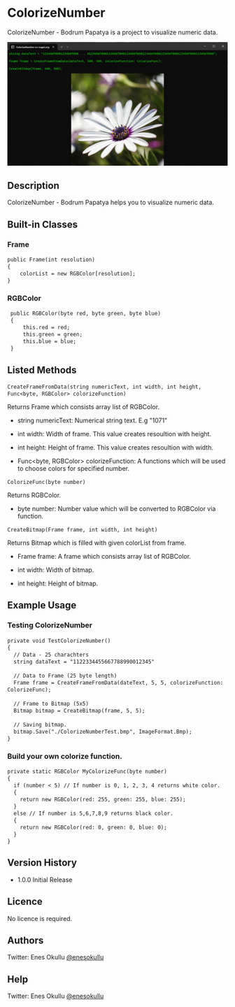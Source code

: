 # ColorizeNumber

ColorizeNumber - Bodrum Papatya is a project to visualize numeric data.

![ColorizeNumber](https://github.com/meokullu/ColorizeNumber/blob/master/ColorizeNumber/Resources/preview.png)

## Description

ColorizeNumber - Bodrum Papatya helps you to visualize numeric data.

## Built-in Classes

### Frame
```
public Frame(int resolution)
{
    colorList = new RGBColor[resolution];
}
```

### RGBColor
```
 public RGBColor(byte red, byte green, byte blue)
 {
     this.red = red;
     this.green = green;
     this.blue = blue;
 }
```

## Listed Methods
```
CreateFrameFromData(string numericText, int width, int height, Func<byte, RGBColor> colorizeFunction)
```
Returns Frame which consists array list of RGBColor.

* string numericText: Numerical string text. E.g "1071"

* int width: Width of frame. This value creates resoultion with height.

* int height: Height of frame. This value creates resoultion with width.

* Func<byte, RGBColor> colorizeFunction: A functions which will be used to choose colors for specified number.


```
ColorizeFunc(byte number)
```
Returns RGBColor.

* byte number: Number value which will be converted to RGBColor via function.


```
CreateBitmap(Frame frame, int width, int height)
```
Returns Bitmap which is filled with given colorList from frame.

* Frame frame: A frame which consists array list of RGBColor.

* int width: Width of bitmap.

* int height: Height of bitmap.

## Example Usage

### Testing ColorizeNumber
```
private void TestColorizeNumber()
{
  // Data - 25 charachters
  string dataText = "1122334455667788990012345"

  // Data to Frame (25 byte length)
  Frame frame = CreateFrameFromData(dateText, 5, 5, colorizeFunction: ColorizeFunc);

  // Frame to Bitmap (5x5)
  Bitmap bitmap = CreateBitmap(frame, 5, 5);

  // Saving bitmap.
  bitmap.Save("./ColorizeNumberTest.bmp", ImageFormat.Bmp);
}
```

### Build your own colorize function.
```
private static RGBColor MyColorizeFunc(byte number)
{
  if (number < 5) // If number is 0, 1, 2, 3, 4 returns white color.
  {
    return new RGBColor(red: 255, green: 255, blue: 255);
  }
  else // If number is 5,6,7,8,9 returns black color.
  {
    return new RGBColor(red: 0, green: 0, blue: 0);
  }
}
```

## Version History

* 1.0.0 Initial Release

## Licence
No licence is required.

## Authors
Twitter: Enes Okullu [@enesokullu](https://twitter.com/EnesOkullu)

## Help
Twitter: Enes Okullu [@enesokullu](https://twitter.com/EnesOkullu)


